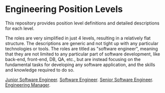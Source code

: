 # Engineering Position Levels
This repository provides position level definitions and detailed descriptions for each level. 

The roles are very simplified in just 4 levels, resulting in a relatively flat structure.
The descriptions are generic and not tight up with any particular technologies or tools.
The roles are titled as "software engineer", meaning that they are not limited to any particular part of software development, like back-end, front-end, DB, QA, etc., but are instead focusing on the fundamental tasks for developing any software application, and the skills and knowledge required to do so. 

[Junior Software Engineer](./role-junior-software-engineer.md).
[Software Engineer](./role-software-engineer.md).
[Senior Software Engineer](./role-senior-software-engineer.md).
[Engineering Manager](./role-engineering-manager.md).
